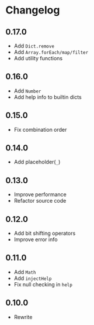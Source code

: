# Changelog

## 0.17.0

- Add `Dict.remove`
- Add `Array.forEach/map/filter`
- Add utility functions

## 0.16.0

- Add `Number`
- Add help info to builtin dicts

## 0.15.0

- Fix combination order

## 0.14.0

- Add placeholder(`_`)

## 0.13.0

- Improve performance
- Refactor source code

## 0.12.0

- Add bit shifting operators
- Improve error info

## 0.11.0

- Add `Math`
- Add `injectHelp`
- Fix null checking in `help`

## 0.10.0

- Rewrite
